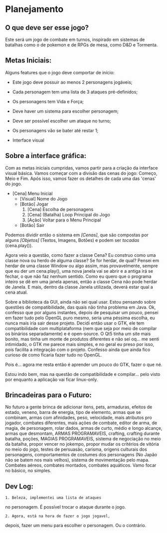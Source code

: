 # Planejamento

## O que deve ser esse jogo?

Este será um jogo de combate em turnos, inspirado em sistemas
de batalhas como o de pokemon e de RPGs de mesa, como D&D e
Tormenta. 

## Metas Iniciais:

Alguns features que o jogo deve comportar de início:

- Este jogo deve possuir ao menos 2 personagens jogáveis;
- Cada personagem tem uma lista de 3 ataques pré-definidos;
- Os personagens tem Vida e Força;
- Deve haver um sistema para escolher personagem;
- Deve ser possível escolher um ataque no turno;
- Os personagens vão se bater até restar 1;

- Interface visual

## Sobre a interface gráfica:

Com as metas iniciais cumpridas, vamos partir para a criação da
interface visual básica. Vamos começar com a divisão das cenas
do jogo: Começo, Meio e Fim. Após isso, vamos fazer os detalhes 
de cada uma das 'cenas' do jogo.

* [Cena] Menu Inicial
    - [Visual] Nome do Jogo
    - [Botão] Jogar
        1. [Cena] Escolha de personagens
        2. [Cena] (Batalha) Loop Principal do Jogo 
        3. [Ação] Voltar para o Menu Principal
    - [Botão] Sair

Podemos dividir então o sistema em *[Cenas]*, que são compostas por alguns
*[Objetos]* (Textos, Imagens, Botões) e podem ser *tocadas* (cena.play()).

Agora veio a questão, como fazer a classe Cena? Eu construo como uma 
classe nova ou herdo de alguma classe? Se for herdar, de qual? 
Pensei em herdar de uma classe Window ou algo assim, mas provavelmente,
sempre que eu der um cena.play(), uma nova janela vai se abrir e a antiga
irá se fechar, o que não faz nenhum sentido. Como eu quero que o programa
inteiro se dê em uma janela apenas, então a classe Cena não pode herdar de
Janela. E mais, dentro da classe Janela utilizada, deverá estar qual a 
cena atual.

Sobre a biblioteca da GUI, ainda não sei qual usar. Estou pensando sobre 
questões de compatibilidade, das quais não tinha problema em Java. Ok,
confesso que por alguns instantes, depois de pesquisar um pouco, pensei
em fazer tudo pelo OpenGL puro mesmo, seria uma péssima escolha, eu nunca
mais iria sair desse projeto. Decidi então usar o GTK, ele tem compatibilidade
com multiplataforma (nem que seja por meio de compilar os binários separadamente)
e é open-source. O Qt5 tinha um site mais bonito, mas tinha um monte de produtos
diferentes e não sei oq... me senti intimidado, o GTK me parece mais simples, e
no geral eu preso por isso, pois facilita a integração com o projeto. Confesso
ainda que ainda fico curioso de como ficaria fazer tudo no OpenGL.

Pois é... agora me resta então é aprender um pouco do GTK, fazer o que né.

Estou indo bem, mas na questão de compatibilidade e compilar... pelo visto
por enquanto a aplicação vai ficar linux-only.



## Brincadeiras para o Futuro:

No futuro a gente brinca de adicionar itens, pets, armaduras, 
efeitos de estado, veneno, barra de energia, tipo de elemento,
armas que se combinam, armas com afinidades, peso, velocidade,
mais atributos pro jogador, combates diferentes, mais ações de
combate, editor de arma, de magia, de personagem, rolar dados, 
armas de curto, médio e longo alcançe, armas que desmontam, 
ARMAS PROGRAMAVEIS, crafting, crafting durante batalha, poções,
MAGIAS PROGRAMAVEIS, sistema de negociação no meio da batalha,
propor vencer no jokempo, propor mudar os critérios de vitória
no meio do jogo, testes de persuasão, carisma, origens culturais
dos personagens, comportamentos de costumes dos personagens (No
Japão não se batem nos mais velhos), sistema de movimentação
pelo mapa. Combates aéreos, combates montados, combates
aquáticos.
Vamo focar no básico, no simples.


## Dev Log:

    1. Beleza, implementei uma lista de ataques 
no personagem. É possível trocar o ataque
durante o jogo.

    2. Agora, está na hora de fazer o jogo jogavel,
depois, fazer um menu para escolher o personagem.
Ou o contrário.

